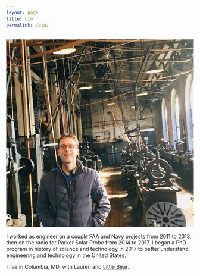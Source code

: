 ```yaml
---
layout: page
title: bio
permalink: /bio/
---
```


![](/assets/ryan.jpg)

I worked as engineer on a couple FAA and Navy projects from 2011 to 2013, then on the radio for Parker Solar Probe from 2014 to 2017. I began a PhD program in history of science and technology in 2017 to better understand engineering and technology in the United States.

I live in Columbia, MD, with Lauren and [Little Bear](/assets/little-bear.jpg).
